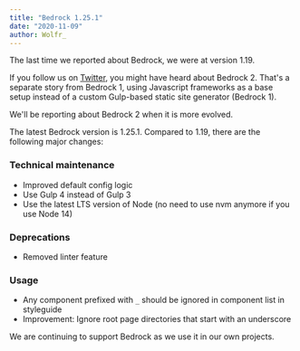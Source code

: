 ```yaml
---
title: "Bedrock 1.25.1"
date: "2020-11-09"
author: Wolfr_
---
```


The last time we reported about Bedrock, we were at version 1.19.

If you follow us on [Twitter](https://twitter.com/usebedrock), you might have heard about Bedrock 2. That's a separate story from Bedrock 1, using Javascript frameworks as a base setup instead of a custom Gulp-based static site generator (Bedrock 1).

We'll be reporting about Bedrock 2 when it is more evolved.

The latest Bedrock version is 1.25.1. Compared to 1.19, there are the following major changes:

### Technical maintenance

- Improved default config logic
- Use Gulp 4 instead of Gulp 3
- Use the latest LTS version of Node (no need to use nvm anymore if you use Node 14)

### Deprecations

- Removed linter feature

### Usage

- Any component prefixed with `_` should be ignored in component list in styleguide
- Improvement: Ignore root page directories that start with an underscore

We are continuing to support Bedrock as we use it in our own projects.
